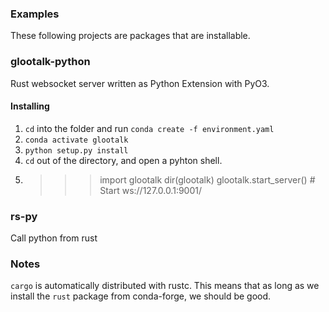 ### Examples

These following projects are packages that are installable. 


### glootalk-python

Rust websocket server written as Python Extension with PyO3. 

#### Installing

1) `cd` into the folder and run `conda create -f environment.yaml`
2) `conda activate glootalk`
3) `python setup.py install`
4) `cd` out of the directory, and open a pyhton shell.
5) 
   >>> import glootalk
   >>> dir(glootalk)
   >>> glootalk.start_server() # Start ws://127.0.0.1:9001/
   
### rs-py

Call python from rust

### Notes

`cargo` is automatically distributed with rustc. This means that as long as we install the `rust` package from conda-forge, we should be good.
